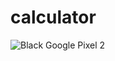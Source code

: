 # calculator

![Black Google Pixel 2](https://github.com/user-attachments/assets/b5533d6e-897c-4cf3-b84c-3506020d9e04)


